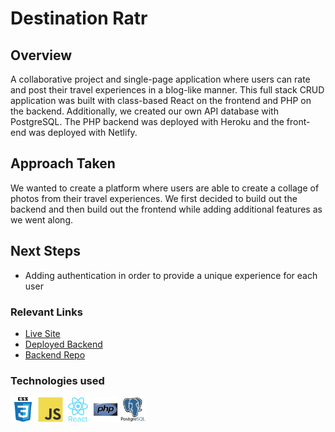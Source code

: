 # Destination Ratr

## Overview 
A collaborative project and single-page application where users can rate and post their travel experiences in a blog-like manner. This full stack CRUD application was built with class-based React on the frontend and PHP on the backend. Additionally, we created our own API database with PostgreSQL. The PHP backend was deployed with Heroku and the front-end was deployed with Netlify.

## Approach Taken
We wanted to create a platform where users are able to create a collage of photos from their travel experiences. We first decided to build out the backend and then build out the frontend while adding additional features as we went along.

## Next Steps
- Adding authentication in order to provide a unique experience for each user

### Relevant Links

- [Live Site](https://destination-ratr.netlify.app/)
- [Deployed Backend](https://destination-ratr-backend.herokuapp.com/destination)
- [Backend Repo](https://github.com/Albybatista/destination_ratr_backend)

### Technologies used 

<p align="left">
    <img src="https://raw.githubusercontent.com/devicons/devicon/master/icons/css3/css3-original-wordmark.svg" alt="css3" width="40" height="40"/>
    <img src="https://raw.githubusercontent.com/devicons/devicon/master/icons/javascript/javascript-original.svg" alt="javascript" width="40" height="40"/> 
    <img src="https://raw.githubusercontent.com/devicons/devicon/master/icons/react/react-original-wordmark.svg" alt="react" width="40" height="40"/>
    <img src="https://raw.githubusercontent.com/devicons/devicon/master/icons/php/php-original.svg" alt="php" width="40" height="40"/>
    <img src="https://raw.githubusercontent.com/devicons/devicon/master/icons/postgresql/postgresql-original-wordmark.svg" alt="postgresql" width="40" height="40"/>
</p>
